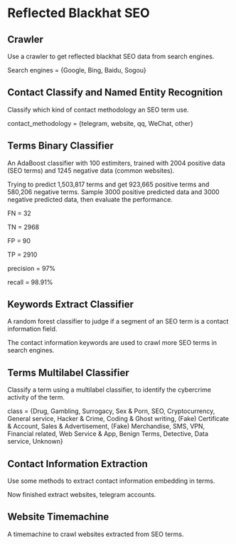 # Reflected Blackhat SEO

## Crawler

Use a crawler to get reflected blackhat SEO data from search engines. 

Search engines = {Google, Bing, Baidu, Sogou}

## Contact Classify and Named Entity Recognition

Classify which kind of contact methodology an SEO term use. 

contact_methodology = {telegram, website, qq, WeChat, other}

## Terms Binary Classifier

An AdaBoost classifier with 100 estimiters, trained with 2004 positive data (SEO terms) and 1245 negative data (common websites). 

Trying to predict 1,503,817 terms and get 923,665 positive terms and 580,206 negative terms. Sample 3000 positive predicted data and 3000 negative predicted data, then evaluate the performance. 

FN = 32

TN = 2968

FP = 90

TP = 2910

precision = 97%

recall = 98.91%

## Keywords Extract Classifier

A random forest classifier to judge if a segment of an SEO term is a contact information field. 

The contact information keywords are used to crawl more SEO terms in search engines. 

## Terms Multilabel Classifier

Classify a term using a multilabel classifier, to identify the cybercrime activity of the term. 

class = {Drug, Gambling, Surrogacy, Sex & Porn, SEO, Cryptocurrency, General service, Hacker & Crime, Coding & Ghost writing, (Fake) Certificate & Account, Sales & Advertisement, (Fake) Merchandise, SMS, VPN, Financial related, Web Service & App, Benign Terms, Detective, Data service, Unknown}

## Contact Information Extraction

Use some methods to extract contact information embedding in terms. 

Now finished extract websites, telegram accounts. 

## Website Timemachine

A timemachine to crawl websites extracted from SEO terms. 